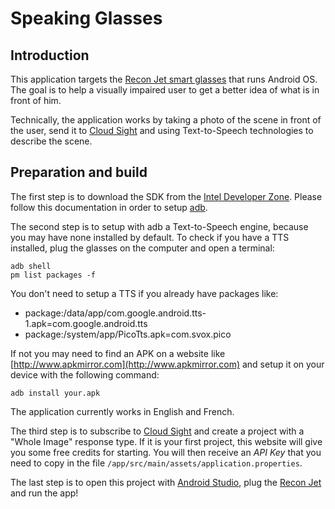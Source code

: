 # Speaking Glasses

## Introduction
This application targets the [Recon Jet smart glasses](https://www.reconinstruments.com/products/jet/) that runs Android OS.
The goal is to help a visually impaired user to get a better idea of what is in front of him.

Technically, the application works by taking a photo of the scene in front of the user, send it to [Cloud Sight](https://cloudsight.ai/)
and using Text-to-Speech technologies to describe the scene.

## Preparation and build
The first step is to download the SDK from the [Intel Developer Zone](https://software.intel.com/en-us/recon).
Please follow this documentation in order to setup [adb](https://developer.android.com/studio/command-line/adb.html).

The second step is to setup with adb a Text-to-Speech engine, because you may have none installed by default.
To check if you have a TTS installed, plug the glasses on the computer and open a terminal:

    adb shell
    pm list packages -f

You don't need to setup a TTS if you already have packages like:
* package:/data/app/com.google.android.tts-1.apk=com.google.android.tts
* package:/system/app/PicoTts.apk=com.svox.pico

If not you may need to find an APK on a website like [http://www.apkmirror.com](http://www.apkmirror.com) and setup it on your device with the following command:

    adb install your.apk

The application currently works in English and French.

The third step is to subscribe to [Cloud Sight](https://cloudsight.ai/) and create a project with a "Whole Image" response type.
If it is your first project, this website will give you some free credits for starting.
You will then receive an *API Key* that you need to copy in the file `/app/src/main/assets/application.properties`.

The last step is to open this project with [Android Studio](https://developer.android.com/studio/index.html), plug the 
[Recon Jet ](https://www.reconinstruments.com/products/jet/) and run the app!
